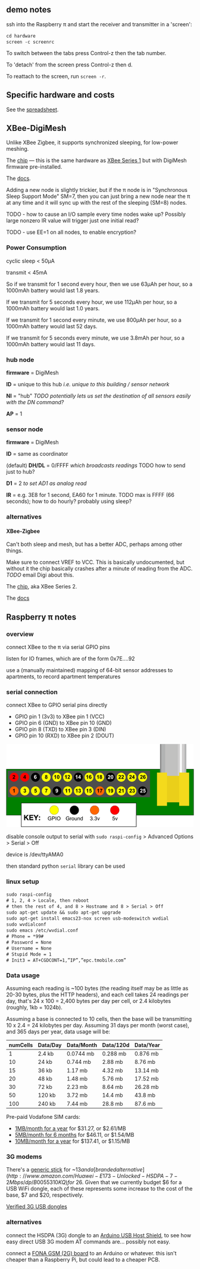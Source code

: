 ## demo notes

ssh into the Raspberry π and start the receiver and transmitter in a 'screen':

    cd hardware
    screen -c screenrc
    
To switch between the tabs press Control-z then the tab number.

To 'detach' from the screen press Control-z then d.

To reattach to the screen, run `screen -r`.

## Specific hardware and costs

See the [spreadsheet](https://docs.google.com/spreadsheets/d/1aLX0yPriqRYv9exc7hV8ZaoWDZZKsPV997NUnLpyvPM/edit?usp=sharing).

## XBee-DigiMesh

Unlike XBee Zigbee, it supports synchronized sleeping, for low-power meshing.

The [chip](http://www.digikey.com/product-detail/en/XB24-DMPIT-250/602-1338-ND/3482610) — this is the same hardware as [XBee Series 1](http://www.digikey.com/product-detail/en/XB24-API-001/602-1273-ND/3482588) but with DigiMesh firmware pre-installed.

The [docs](http://ftp1.digi.com/support/documentation/90000991_L.pdf).

Adding a new node is slightly trickier, but if the π node is in "Synchronous Sleep Support Mode" SM=7, then you can just bring a new node near the π at any time and it will sync up with the rest of the sleeping (SM=8) nodes.

TODO - how to cause an I/O sample every time nodes wake up? Possibly large nonzero IR value will trigger just one initial read?

TODO - use EE=1 on all nodes, to enable encryption?

### Power Consumption

cyclic sleep < 50µA

transmit < 45mA

So if we transmit for 1 second every hour, then we use 63µAh per hour, so a 1000mAh battery would last 1.8 years.

If we transmit for 5 seconds every hour, we use 112µAh per hour, so a 1000mAh battery would last 1.0 years.

If we transmit for 1 second every minute, we use 800µAh per hour, so a 1000mAh battery would last 52 days.

If we transmit for 5 seconds every minute, we use 3.8mAh per hour, so a 1000mAh battery would last 11 days.

### hub node

**firmware** = DigiMesh

**ID** = unique to this hub _i.e. unique to this building / sensor network_

**NI** = "hub" _TODO potentially lets us set the destination of all sensors easily with the DN command?_

**AP** = 1

### sensor node

**firmware** = DigiMesh

**ID** = same as coordinator

(default) **DH/DL** = 0/FFFF _which broadcasts readings_ TODO how to send just to hub?

**D1** = 2 _to set AD1 as analog read_

**IR** = e.g. 3E8 for 1 second, EA60 for 1 minute. TODO max is FFFF (66 seconds); how to do hourly? probably using sleep?


### alternatives

#### XBee-Zigbee

Can't both sleep and mesh, but has a better ADC, perhaps among other things.

Make sure to connect VREF to VCC. This is basically undocumented, but without it the chip basically crashes after a minute of reading from the ADC. _TODO_ email Digi about this.

The [chip](http://www.digikey.com/product-detail/en/XB24-Z7PIT-004/602-1275-ND/3482624), aka XBee Series 2.

The [docs](http://ftp1.digi.com/support/documentation/90000976_S.pdf)


## Raspberry π notes

### overview

connect XBee to the π via serial GPIO pins

listen for IO frames, which are of the form 0x7E....92

use a (manually maintained) mapping of 64-bit sensor addresses to apartments, to record apartment temperatures

### serial connection

connect XBee to GPIO serial pins directly

- GPIO pin 1 (3v3) to XBee pin 1 (VCC)
- GPIO pin 6 (GND) to XBee pin 10 (GND)
- GPIO pin 8 (TXD) to XBee pin 3 (DIN)
- GPIO pin 10 (RXD) to XBee pin 2 (DOUT)

![GPIO pin layout](doc/basic-gpio-layout.png)

disable console output to serial with `sudo raspi-config` > Advanced Options > Serial > Off

device is /dev/ttyAMA0

then standard python `serial` library can be used

### linux setup

    sudo raspi-config
    # 1, 2, 4 > Locale, then reboot
    # then the rest of 4, and 8 > Hostname and 8 > Serial > Off
    sudo apt-get update && sudo apt-get upgrade
    sudo apt-get install emacs23-nox screen usb-modeswitch wvdial
    sudo wvdialconf
    sudo emacs /etc/wvdial.conf
    # Phone = *99#
    # Password = None
    # Username = None
    # Stupid Mode = 1
    # Init3 = AT+CGDCONT=1,”IP”,”epc.tmobile.com”

### Data usage

Assuming each reading is ~100 bytes (the reading itself may be as little as 20-30 bytes, plus the HTTP headers), and each cell takes 24 readings per day, that's 24 x 100 = 2,400 bytes per day per cell, or 2.4 kilobytes (roughly, 1kb = 1024b).

Assuming a base is connected to 10 cells, then the base will be transmitting 10 x 2.4 = 24 kilobytes per day.
Assuming 31 days per month (worst case), and 365 days per year, data usage will be:

|numCells|Data/Day|Data/Month|Data/120d|Data/Year|
|--------|--------|----------|---------|---------|
|1       |2.4 kb  |0.0744 mb |0.288 mb |0.876 mb |
|10      |24 kb   |0.744 mb  |2.88 mb  |8.76 mb  |
|15      |36 kb   |1.17 mb   |4.32 mb  |13.14 mb |
|20      |48 kb   |1.48 mb   |5.76 mb  |17.52 mb |
|30      |72 kb   |2.23 mb   |8.64 mb  |26.28 mb |
|50      |120 kb  |3.72 mb   |14.4 mb  |43.8 mb  |
|100     |240 kb  |7.44 mb   |28.8 mb  |87.6 mb  |

Pre-paid Vodafone SIM cards:
- [1MB/month for a year](http://www.embeddedworks.net/wsim2730.html) for $31.27, or $2.61/MB
- [5MB/month for 6 months](http://www.embeddedworks.net/wsim2737.html) for $46.11, or $1.54/MB
- [10MB/month for a year](http://www.embeddedworks.net/wsim2786.html) for $137.41, or $1.15/MB

### 3G modems

There's a [generic stick](http://www.amazon.com/Generic-Wireless-7-2Mbps-Dongle-Function/dp/B00MHAKIJY/ref=sr_1_10?ie=UTF8&qid=1410451158&sr=8-10&keywords=usb+modem+wireless) for ~$13 and a [branded alternative](http://www.amazon.com/Huawei-E173-Unlocked-HSDPA-7-2Mbps/dp/B0055310KQ) for ~$26. Given that we currently budget $6 for a USB WiFi dongle, each of these represents some increase to the cost of the base, $7 and $20, respectively.

[Verified 3G USB dongles](http://elinux.org/RPi_VerifiedPeripherals#USB_3G_Dongles)

### alternatives

connect the HSDPA (3G) dongle to an [Arduino USB Host Shield](https://www.sparkfun.com/products/9947), to see how easy direct USB 3G modem AT commands are... possibly not easy.

connect a [FONA GSM (2G) board](https://www.adafruit.com/fona) to an Arduino or whatever. this isn't cheaper than a Raspberry Pi, but could lead to a cheaper PCB.
